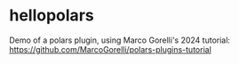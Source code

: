 # hellopolars

Demo of a polars plugin, using Marco Gorelli's 2024 tutorial:
https://github.com/MarcoGorelli/polars-plugins-tutorial

